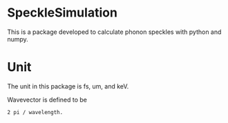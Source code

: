 # SpeckleSimulation
This is a package developed to calculate phonon speckles with python and numpy.

# Unit
The unit in this package is fs, um, and keV.

Wavevector is defined to be 

    2 pi / wavelength. 

